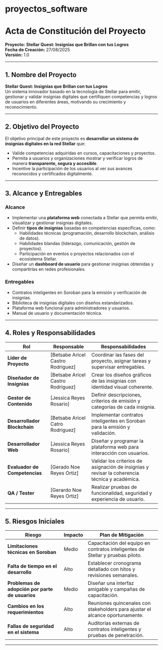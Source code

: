 # proyectos_software
# Acta de Constitución del Proyecto  
**Proyecto:** **Stellar Quest: Insignias que Brillan con tus Logros**  
**Fecha de Creación:** 27/08/2025  
**Versión:** 1.0  

---

## 1. Nombre del Proyecto  
**Stellar Quest: Insignias que Brillan con tus Logros**  
Un sistema innovador basado en la tecnología de Stellar para emitir, gestionar y validar insignias digitales que certifiquen competencias y logros de usuarios en diferentes áreas, motivando su crecimiento y reconocimiento.

---

## 2. Objetivo del Proyecto  
El objetivo principal de este proyecto es **desarrollar un sistema de insignias digitales en la red Stellar** que:  
- Valide competencias adquiridas en cursos, capacitaciones y proyectos.  
- Permita a usuarios y organizaciones mostrar y verificar logros de manera **transparente, segura y accesible**.  
- Incentive la participación de los usuarios al ver sus avances reconocidos y certificados digitalmente.  

---

## 3. Alcance y Entregables  
### **Alcance**  
- Implementar una **plataforma web** conectada a Stellar que permita emitir, visualizar y gestionar insignias digitales.  
- Definir **tipos de insignias** basadas en competencias específicas, como:  
  - Habilidades técnicas (programación, desarrollo blockchain, análisis de datos).  
  - Habilidades blandas (liderazgo, comunicación, gestión de proyectos).  
  - Participación en eventos o proyectos relacionados con el ecosistema Stellar.  
- Diseñar un **dashboard de usuario** para gestionar insignias obtenidas y compartirlas en redes profesionales.  

### **Entregables**  
- Contratos inteligentes en Soroban para la emisión y verificación de insignias.  
- Biblioteca de insignias digitales con diseños estandarizados.  
- Plataforma web funcional para administradores y usuarios.  
- Manual de usuario y documentación técnica.

---

## 4. Roles y Responsabilidades  
| Rol | Responsable | Responsabilidades |
|------|-------------|------------------|
| **Líder de Proyecto** | [Betsabe Aricel Castro Rodriguez] | Coordinar las fases del proyecto, asignar tareas y supervisar entregables. |
| **Diseñador de Insignias** | [Betsabe Aricel Castro Rodriguez] | Crear los diseños gráficos de las insignias con identidad visual coherente. |
| **Gestor de Contenido** | [Jessica Reyes Rosario] | Definir descripciones, criterios de emisión y categorías de cada insignia. |
| **Desarrollador Blockchain** | [Betsabe Aricel Catro Rodriguez] | Implementar contratos inteligentes en Soroban para la emisión y validación. |
| **Desarrollador Web** | [Jessica Reyes Rosario] | Diseñar y programar la plataforma web para interacción con usuarios. |
| **Evaluador de Competencias** | [Gerado Noe Reyes Ortiz] | Validar los criterios de asignación de insignias y revisar la coherencia técnica y académica. |
| **QA / Tester** | [Gerardo Noe Reyes Ortiz] | Realizar pruebas de funcionalidad, seguridad y experiencia de usuario. |

---

## 5. Riesgos Iniciales  
| Riesgo | Impacto | Plan de Mitigación |
|---------|---------|--------------------|
| **Limitaciones técnicas en Soroban** | Medio | Capacitación del equipo en contratos inteligentes de Stellar y pruebas piloto. |
| **Falta de tiempo en el desarrollo** | Alto | Establecer cronograma detallado con hitos y revisiones semanales. |
| **Problemas de adopción por parte de usuarios** | Medio | Diseñar una interfaz amigable y campañas de capacitación. |
| **Cambios en los requerimientos** | Alto | Reuniones quincenales con stakeholders para ajustar el alcance oportunamente. |
| **Fallas de seguridad en el sistema** | Alto | Auditorías externas de contratos inteligentes y pruebas de penetración. |

---

